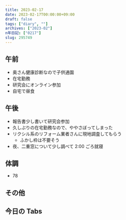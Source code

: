 ```yaml
---
title: 2023-02-17
date: 2023-02-17T00:00:00+09:00
draft: false
tags: ["diary", ""]
archives: ["2023-02"]
n年日記: ["0217"]
slug: 295749
---
```


## 午前

- 奥さん健康診断なので子供通園
- 在宅勤務
- 研究会にオンライン参加
- 自宅で昼食

## 午後

- 報告書少し書いて研究会参加
- 久しぶりの在宅勤務なので、ややさぼってしまった
- リクシル系のリフォーム業者さんに現地調査してもらう
  - ふかし枠は不要そう
- 夜、二重窓について少し調べて 2:00 ごろ就寝

## 体調

- 78

## その他

## 今日の Tabs
